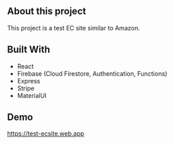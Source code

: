 ## About this project
This project is a test EC site similar to Amazon.

## Built With 
- React
- Firebase (Cloud Firestore, Authentication, Functions)
- Express
- Stripe
- MaterialUI

## Demo
https://test-ecsite.web.app
